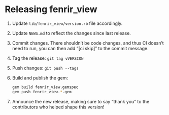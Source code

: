# Releasing fenrir_view

1. Update `lib/fenrir_view/version.rb` file accordingly.
2. Update `NEWS.md` to reflect the changes since last release.
3. Commit changes. There shouldn’t be code changes, and thus CI doesn’t need to
   run, you can then add “[ci skip]” to the commit message.
4. Tag the release: `git tag vVERSION`
5. Push changes: `git push --tags`
6. Build and publish the gem:

   ```bash
   gem build fenrir_view.gemspec
   gem push fenrir_view-*.gem
   ```

7. Announce the new release, making sure to say “thank you” to the contributors
   who helped shape this version!
